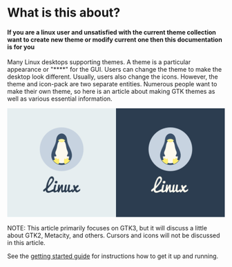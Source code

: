 # What is this about?
#### If you are a linux user and unsatisfied with the current theme collection want to create new theme or modify current one then this documentation is for you

Many Linux desktops supporting themes. A theme is a particular appearance or "****" for the GUI. Users can change the theme to make the desktop look different. Usually, users also change the icons. However, the theme and icon-pack are two separate entities. Numerous people want to make their own theme, so here is an article about making GTK themes as well as various essential information.

![make it look better](_media/home_img_header.png)

NOTE: This article primarily focuses on GTK3, but it will discuss a little about GTK2, Metacity, and others. Cursors and icons will not be discussed in this article.



See the [getting started guide](getting-started/) for instructions how to get
it up and running.